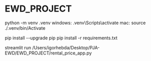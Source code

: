 # EWD_PROJECT
python -m venv .venv
windows:
.venv\Scripts\activate
mac:
source ./.venv/bin/Activate


pip install --upgrade pip
pip install -r requirements.txt

streamlit run /Users/igorhebda/Desktop/PJA-EWD/EWD_PROJECT/rental_price_app.py